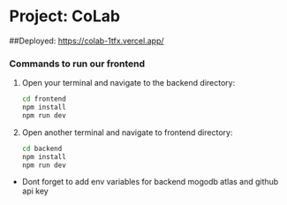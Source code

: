 
# Project: CoLab

##Deployed: https://colab-1tfx.vercel.app/

### Commands to run our frontend

1. Open your terminal and navigate to the backend directory:
   ```bash
   cd frontend
   npm install
   npm run dev

2. Open another terminal and navigate to frontend directory:
   ```bash
   cd backend
   npm install
   npm run dev


* Dont forget to add env variables for backend mogodb atlas and github api key

